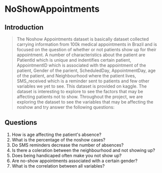 # NoShowAppointments

## Introduction

> The Noshow Appointments dataset is basically dataset collected carrying information
from 100k medical appointments in Brazil and is focused on the question
of whether or not patients show up for their appointment. A number of
characteristics about the patient are PatientId which is unique and indentifies certain patient, AppointmentID which is associated with the appointment of the patient,	Gender of the parient, ScheduledDay, AppointmentDay, age of the patient, and Neighbourhood where the patient lives, SMS_received which is a reminder sent to patients and few other variables we yet to see. This dataset is provided on kaggle.
The dataset is interesting to explore to see the factors that may be affecting patients not to show. Throughout the project, we are exploring the dataset to see the variables that may be affecting the noshow and try answer the following questions:

## Questions

1. How is age affecting the patient's absence? 
2. What is the percentage of the noshow cases?
3. Do SMS reminders decrease the number of absences?
4. Is there a coleration between the neighbourhood and not showing up?
5. Does being handicaped often make you not show up?
6. Are no-show appointments associated with a certain gender?
7. What is the correlation between all variables?
